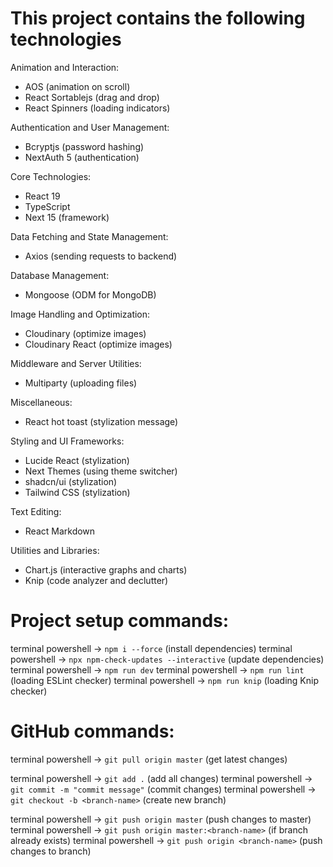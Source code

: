 # This project contains the following technologies

Animation and Interaction:
- AOS (animation on scroll)
- React Sortablejs (drag and drop)
- React Spinners (loading indicators)

Authentication and User Management:
- Bcryptjs (password hashing)
- NextAuth 5 (authentication)

Core Technologies:
- React 19
- TypeScript
- Next 15 (framework)

Data Fetching and State Management:
- Axios (sending requests to backend)

Database Management:
- Mongoose (ODM for MongoDB)

Image Handling and Optimization:
- Cloudinary (optimize images)
- Cloudinary React (optimize images)

Middleware and Server Utilities:
- Multiparty (uploading files)

Miscellaneous:
- React hot toast (stylization message)

Styling and UI Frameworks:
- Lucide React (stylization)
- Next Themes (using theme switcher)
- shadcn/ui (stylization)
- Tailwind CSS (stylization)

Text Editing:
- React Markdown

Utilities and Libraries:
- Chart.js (interactive graphs and charts)
- Knip (code analyzer and declutter)

# Project setup commands:
terminal powershell -> `npm i --force` (install dependencies)
terminal powershell -> `npx npm-check-updates --interactive` (update dependencies)
terminal powershell -> `npm run dev`
terminal powershell -> `npm run lint` (loading ESLint checker)
terminal powershell -> `npm run knip` (loading Knip checker)

# GitHub commands:
terminal powershell -> `git pull origin master` (get latest changes)

terminal powershell -> `git add .` (add all changes)
terminal powershell -> `git commit -m "commit message"` (commit changes)
terminal powershell -> `git checkout -b <branch-name>` (create new branch)

terminal powershell -> `git push origin master` (push changes to master)
terminal powershell -> `git push origin master:<branch-name>` (if branch already exists)
terminal powershell -> `git push origin <branch-name>` (push changes to branch)